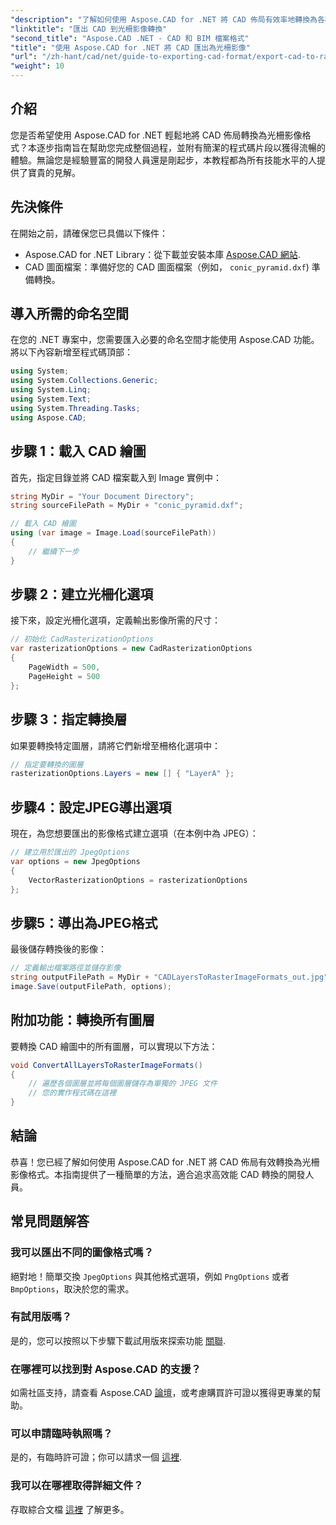 ```yaml
---
"description": "了解如何使用 Aspose.CAD for .NET 將 CAD 佈局有效率地轉換為各種光柵影像格式。本綜合指南將透過清晰的程式碼引導您完成整個過程。"
"linktitle": "匯出 CAD 到光柵影像轉換"
"second_title": "Aspose.CAD .NET - CAD 和 BIM 檔案格式"
"title": "使用 Aspose.CAD for .NET 將 CAD 匯出為光柵影像"
"url": "/zh-hant/cad/net/guide-to-exporting-cad-format/export-cad-to-raster-image-conversion/"
"weight": 10
---
```


## 介紹

您是否希望使用 Aspose.CAD for .NET 輕鬆地將 CAD 佈局轉換為光柵影像格式？本逐步指南旨在幫助您完成整個過程，並附有簡潔的程式碼片段以獲得流暢的體驗。無論您是經驗豐富的開發人員還是剛起步，本教程都為所有技能水平的人提供了寶貴的見解。

## 先決條件

在開始之前，請確保您已具備以下條件：

- Aspose.CAD for .NET Library：從下載並安裝本庫 [Aspose.CAD 網站](https://releases。aspose.com/cad/net/).
- CAD 圖面檔案：準備好您的 CAD 圖面檔案（例如， `conic_pyramid.dxf`) 準備轉換。

## 導入所需的命名空間

在您的 .NET 專案中，您需要匯入必要的命名空間才能使用 Aspose.CAD 功能。將以下內容新增至程式碼頂部：

```csharp
using System;
using System.Collections.Generic;
using System.Linq;
using System.Text;
using System.Threading.Tasks;
using Aspose.CAD;
```

## 步驟 1：載入 CAD 繪圖

首先，指定目錄並將 CAD 檔案載入到 Image 實例中：

```csharp
string MyDir = "Your Document Directory";
string sourceFilePath = MyDir + "conic_pyramid.dxf";

// 載入 CAD 繪圖
using (var image = Image.Load(sourceFilePath))
{
    // 繼續下一步
}
```

## 步驟 2：建立光柵化選項

接下來，設定光柵化選項，定義輸出影像所需的尺寸：

```csharp
// 初始化 CadRasterizationOptions
var rasterizationOptions = new CadRasterizationOptions
{
    PageWidth = 500,
    PageHeight = 500
};
```

## 步驟 3：指定轉換層

如果要轉換特定圖層，請將它們新增至柵格化選項中：

```csharp
// 指定要轉換的圖層
rasterizationOptions.Layers = new [] { "LayerA" };
```

## 步驟4：設定JPEG導出選項

現在，為您想要匯出的影像格式建立選項（在本例中為 JPEG）：

```csharp
// 建立用於匯出的 JpegOptions
var options = new JpegOptions
{
    VectorRasterizationOptions = rasterizationOptions
};
```

## 步驟5：導出為JPEG格式

最後儲存轉換後的影像：

```csharp
// 定義輸出檔案路徑並儲存影像
string outputFilePath = MyDir + "CADLayersToRasterImageFormats_out.jpg";
image.Save(outputFilePath, options);
```

## 附加功能：轉換所有圖層

要轉換 CAD 繪圖中的所有圖層，可以實現以下方法：

```csharp
void ConvertAllLayersToRasterImageFormats()
{
    // 遍歷各個圖層並將每個圖層儲存為單獨的 JPEG 文件
    // 您的實作程式碼在這裡
}
```

## 結論

恭喜！您已經了解如何使用 Aspose.CAD for .NET 將 CAD 佈局有效轉換為光柵影像格式。本指南提供了一種簡單的方法，適合追求高效能 CAD 轉換的開發人員。

## 常見問題解答

### 我可以匯出不同的圖像格式嗎？

絕對地！簡單交換 `JpegOptions` 與其他格式選項，例如 `PngOptions` 或者 `BmpOptions`，取決於您的需求。

### 有試用版嗎？

是的，您可以按照以下步驟下載試用版來探索功能 [關聯](https://releases。aspose.com/cad/net/).

### 在哪裡可以找到對 Aspose.CAD 的支援？

如需社區支持，請查看 Aspose.CAD [論壇](https://forum.aspose.com/c/cad/19)，或考慮購買許可證以獲得更專業的幫助。

### 可以申請臨時執照嗎？

是的，有臨時許可證；你可以請求一個 [這裡](https://purchase。conholdate.com/temporary-license/).

### 我可以在哪裡取得詳細文件？

存取綜合文檔 [這裡](https://reference.aspose.com/cad/net/) 了解更多。